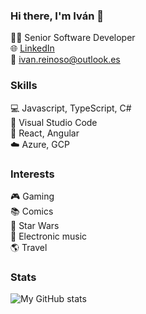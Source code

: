 ### Hi there, I'm Iván 👋

👨‍💻 Senior Software Developer  
🌐 [LinkedIn](https://www.linkedin.com/in/ireinoso/)  
📧 [ivan.reinoso@outlook.es](mailto:ivan.reinoso@outlook.es)

### Skills

💻 Javascript, TypeScript, C#  
🔧 Visual Studio Code  
🚀 React, Angular  
☁️ Azure, GCP  

### Interests

🎮 Gaming  
📚 Comics  
🎥 Star Wars  
🎵 Electronic music  
🌎 Travel    

### Stats

![My GitHub stats](https://github-readme-stats.vercel.app/api?username=irega&show_icons=true&theme=radical)
